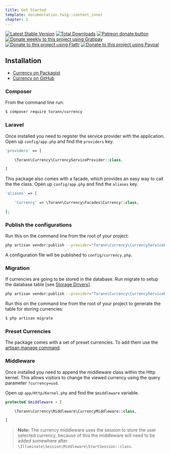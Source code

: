 ```yaml
---
title: Get Started
template: documentation.twig::content_inner
chapter: 1
---
```

[![Latest Stable Version](https://poser.pugx.org/torann/currency/v/stable.png)](https://packagist.org/packages/torann/currency)
[![Total Downloads](https://poser.pugx.org/torann/currency/downloads.png)](https://packagist.org/packages/torann/currency)
[![Patreon donate button](https://img.shields.io/badge/patreon-donate-yellow.svg)](https://www.patreon.com/torann)
[![Donate weekly to this project using Gratipay](https://img.shields.io/badge/gratipay-donate-yellow.svg)](https://gratipay.com/~torann)
[![Donate to this project using Flattr](https://img.shields.io/badge/flattr-donate-yellow.svg)](https://flattr.com/profile/torann)
[![Donate to this project using Paypal](https://img.shields.io/badge/Donate-PayPal-green.svg)](https://www.paypal.com/cgi-bin/webscr?cmd=_s-xclick&hosted_button_id=4CJA2A97NPYVU)

## Installation

- [Currency on Packagist](https://packagist.org/packages/torann/currency)
- [Currency on GitHub](https://github.com/torann/laravel-currency)

### Composer

From the command line run:

```bash
$ composer require torann/currency
```

### Laravel

Once installed you need to register the service provider with the application. Open up `config/app.php` and find the `providers` key.

```php
'providers' => [

    \Torann\Currency\CurrencyServiceProvider::class,

]
```

This package also comes with a facade, which provides an easy way to call the the class. Open up `config/app.php` and find the `aliases` key.

```php
'aliases' => [

    'Currency' => \Torann\Currency\Facades\Currency::class,

];
```

### Publish the configurations

Run this on the command line from the root of your project:

```bash
php artisan vendor:publish --provider="Torann\Currency\CurrencyServiceProvider" --tag=config
```

A configuration file will be published to `config/currency.php`.

### Migration

If currencies are going to be stored in the database. Run migrate to setup the database table [see [Storage Drivers](/projects/laravel-currency/doc/storage-drivers.html)].

```bash
php artisan vendor:publish --provider="Torann\Currency\CurrencyServiceProvider" --tag=migrations
```

Run this on the command line from the root of your project to generate the table for storing currencies:

```bash
$ php artisan migrate
```

### Preset Currencies

The package comes with a set of preset currencies. To add them use the [artisan manage command](/projects/laravel-currency/doc/commands.html).

### Middleware

Once installed you need to append the middleware class within the Http kernel. This allows visitors to change the viewed currency using the query parameter `?currency=usd`.

Open up `app/Http/Kernel.php` and find the `$middleware` variable.

```php
protected $middleware = [

    \Torann\Currency\Middleware\CurrencyMiddleware::class,

]
```

> **Note:** The currency middleware uses the session to store the user selected currency, because of this the middleware will need to be added somewhere after `\Illuminate\Session\Middleware\StartSession::class`.
